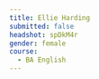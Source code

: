 ```yaml
---
title: Ellie Harding
submitted: false
headshot: spDkM4r
gender: female
course:
  - BA English
---
```


